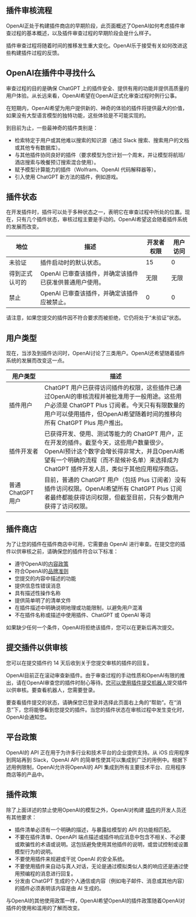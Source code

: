 ## **插件审核流程**

OpenAI正处于构建插件商店的早期阶段，此页面概述了OpenAI如何考虑插件审查过程的基本概述，以及插件审查过程的早期阶段会是什么样子。

插件审查过程将随着时间的推移发生重大变化。OpenAI乐于接受有关如何改进这些构建插件过程的反馈。

## **OpenAI在插件中寻找什么**

审查过程的目的是确保 ChatGPT 上的插件安全、提供有用的功能并提供高质量的用户体验。从长远来看，OpenAI希望在OpenAI正式化审查过程时例行公事。

在短期内，OpenAI希望为用户提供新的、神奇的体验的插件将提供最大的价值，如果没有大型语言模型的独特功能，这些体验是不可能实现的。

到目前为止，一些最神奇的插件类别是：

- 检索特定于用户或其他难以搜索的知识源（通过 Slack 搜索、搜索用户的文档或其他专有数据库）。
- 与其他插件协同良好的插件（要求模型为您计划一个周末，并让模型将航班/酒店搜索与晚餐预订搜索混合使用）。
- 赋予模型计算能力的插件（Wolfram、OpenAI 代码解释器等）。
- 引入使用 ChatGPT 新方法的插件，例如游戏。

## **插件状态**

在开发插件时，插件可以处于多种状态之一，表明它在审查过程中所处的位置。现在，只有几个插件状态，审核过程主要是手动的。OpenAI希望这会随着插件系统的发展而改变。

| 地位           | 描述                                                    | 开发者权限 | 用户访问 |
| -------------- | ------------------------------------------------------- | ---------- | -------- |
| 未验证         | 插件启动时的默认状态。                                  | 15         | 0        |
| 得到正式认可的 | OpenAI 已审查该插件，并确定该插件已获准供普通用户使用。 | 无限       | 无限     |
| 禁止           | OpenAI 已审查该插件，并确定该插件应被禁止。             | 0          | 0        |

请注意，如果您提交的插件因不符合要求而被拒绝，它仍将处于“未验证”状态。

## **用户类型**

现在，当涉及到插件访问时，OpenAI讨论了三类用户。OpenAI还希望随着插件系统的发展而改变这一点。

| 用户类型          | 描述                                                         |
| ----------------- | ------------------------------------------------------------ |
| 插件用户          | ChatGPT 用户已获得访问插件的权限，这些插件已通过OpenAI的审核流程并被批准用于一般用途。这些用户必须是 ChatGPT Plus 订阅者。今天只有有限数量的用户可以使用插件，但OpenAI希望随着时间的推移向所有 ChatGPT Plus 用户推出。 |
| 插件开发者        | 已获得开发、使用、测试等能力的 ChatGPT 用户，正在开发的插件。截至今天，这些用户数量很少。OpenAI预计这个数字会增长得非常大，并且OpenAI希望有一个明确的流程（而不是候补名单）来选择成为 ChatGPT 插件开发人员，类似于其他应用程序商店。 |
| 普通 ChatGPT 用户 | 目前，普通的 ChatGPT 用户（包括 Plus 订阅者）没有插件访问权限。OpenAI希望所有 ChatGPT Plus 订阅者最终都能获得访问权限，但截至目前，只有少数用户获得了访问权限。 |

## **插件商店**

为了让您的插件在插件商店中可用，它需要由 OpenAI 进行审查。在提交您的插件以供审核之前，请确保您的插件符合以下标准：

- 遵守OpenAI的[内容政策](https://openai.com/policies/usage-policies)
- 符合OpenAI的[品牌准则](https://openai.com/brand)
- 您提交的内容中描述的功能
- 提供信息性错误消息
- 具有描述性操作名称
- 提供简单明了的清单文件
- 在插件描述中明确说明地理或功能限制，以避免用户混淆
- 不在插件名称或描述中使用插件、ChatGPT 或 OpenAI 等词

如果缺少任何一个条件，OpenAI将拒绝该插件，您可以在更新后再次提交。

## **提交插件以供审核**

您可以在提交插件约 14 天后收到关于您提交审核的插件的回复。

OpenAI目前正在滚动审查新插件。由于审查过程的手动性质和OpenAI有限的推出，请在OpenAI审查您的插件时耐心等待。[您可以使用插件提交机器人](https://platform.openai.com/docs/plugins/review#)提交插件以供审核。要查看机器人，您需要登录。

要查看插件提交的状态，请确保您已登录并选择此页面右上角的“帮助”。在“消息”下，您将能够看到您提交的插件。当您的插件状态在审核过程中发生变化时，OpenAI会通知您。

## **平台政策**

OpenAI的 API 正在用于为许多行业和技术平台的企业提供支持。从 iOS 应用程序到网站再到 Slack，OpenAI API 的简单性使其可以集成到广泛的用例中。根据下述用例限制，OpenAI允许将OpenAI的 API 集成到所有主要技术平台、应用程序商店等的产品中。

## **插件政策**

除了上面详述的禁止使用OpenAI的模型之外，OpenAI对构建 [插件](https://platform.openai.com/docs/plugins/)的开发人员还有其他要求：

- 插件清单必须有一个明确的描述，与暴露给模型的 API 的功能相匹配。
- 不要在插件清单、OpenAPI 端点描述或插件响应消息中包含不相关、不必要或欺骗性的术语或说明。这包括避免使用其他插件的说明，或尝试控制或设置模型行为的说明。
- 不要使用插件来规避或干扰 OpenAI 的安全系统。
- 不要使用插件来自动与真人对话，无论是通过模拟类似人类的响应还是通过使用预编程的消息进行回复。
- 分发由 ChatGPT 生成的个人通信或内容（例如电子邮件、消息或其他内容）的插件必须表明该内容是由 AI 生成的。

与OpenAI的其他使用政策一样，OpenAI希望OpenAI的插件政策随着OpenAI对插件的使用和滥用的了解而改变。